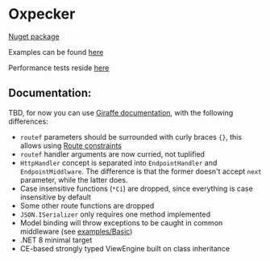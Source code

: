 # Oxpecker

[Nuget package](https://www.nuget.org/packages/Oxpecker)

Examples can be found [here](https://github.com/Lanayx/Oxpecker/tree/main/examples)

Performance tests reside [here](https://github.com/Lanayx/Oxpecker/tree/main/tests/PerfTest)

## Documentation:

TBD, for now you can use [Giraffe documentation](https://giraffe.wiki/docs), with the following differences:

- `routef` parameters should be surrounded with curly braces `{}`, this allows using [Route constraints](https://learn.microsoft.com/en-us/aspnet/core/fundamentals/routing?view=aspnetcore-8.0#route-constraints)
- `routef` handler arguments are now curried, not tuplified
- `HttpHandler` concept is separated into `EndpointHandler` and `EndpointMiddlware`. The difference is that the former doesn't accept `next` parameter, while the latter does.
- Case insensitive functions (`*Ci`) are dropped, since everything is case insensitive by default
- Some other route functions are dropped
- `JSON.ISerializer` only requires one method implemented
- Model binding will throw exceptions to be caught in common middleware (see [examples/Basic](https://github.com/Lanayx/Oxpecker/tree/main/examples/Basic))
- .NET 8 minimal target
- CE-based strongly typed ViewEngine built on class inheritance

